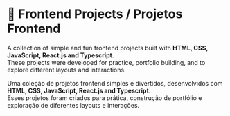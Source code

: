 # 🎨 Frontend Projects / Projetos Frontend

A collection of simple and fun frontend projects built with **HTML, CSS, JavaScript, React.js and Typescript**.  
These projects were developed for practice, portfolio building, and to explore different layouts and interactions.

Uma coleção de projetos frontend simples e divertidos, desenvolvidos com **HTML, CSS, JavaScript, React.js and Typescript**.  
Esses projetos foram criados para prática, construção de portfólio e exploração de diferentes layouts e interações.


